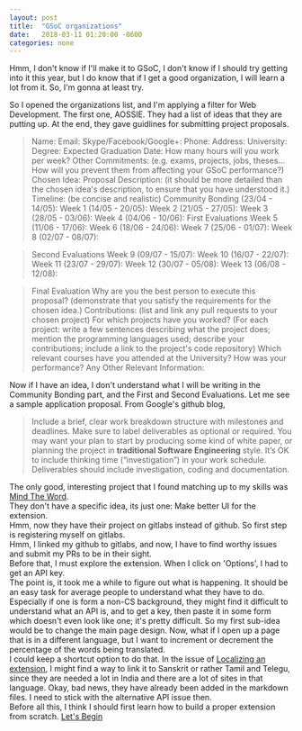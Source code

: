 ```yaml
---
layout: post
title:  "GSoC organizations"
date:   2018-03-11 01:20:00 -0600
categories: none
---
```

Hmm, I don't know if I'll make it to GSoC, I don't know if I should try getting into it this year,
but I do know that if I get a good organization, I will learn a lot from it. So, I'm gonna at least try.

So I opened the organizations list, and I'm applying a filter for Web Development.
The first one, AOSSIE.
They had a list of ideas that they are putting up. At the end, they gave guidlines for submitting project proposals.

>Name: Email: Skype/Facebook/Google+: Phone: Address: University: Degree: Expected Graduation Date: How many hours will you work per week? Other Commitments: (e.g. exams, projects, jobs, theses... How will you prevent them from affecting your GSoC performance?)
>Chosen Idea:
>Proposal Description: (it should be more detailed than the chosen idea's description, to ensure that you have understood it.)
>Timeline: (be concise and realistic)
>Community Bonding (23/04 - 14/05):
 Week 1 (14/05 - 20/05):
 Week 2 (21/05 - 27/05):
 Week 3 (28/05 - 03/06):
 Week 4 (04/06 - 10/06):
>First Evaluations
 Week 5 (11/06 - 17/06):
 Week 6 (18/06 - 24/06):
 Week 7 (25/06 - 01/07):
 Week 8 (02/07 - 08/07):

>Second Evaluations
 Week 9 (09/07 - 15/07):
 Week 10 (16/07 - 22/07):
 Week 11 (23/07 - 29/07):
 Week 12 (30/07 - 05/08):
 Week 13 (06/08 - 12/08):

>Final Evaluation
>Why are you the best person to execute this proposal? (demonstrate that you satisfy the requirements for the chosen idea.)
>Contributions: (list and link any pull requests to your chosen project)
>For which projects have you worked? (For each project: write a few sentences describing what the project does; mention the programming languages used; describe your contributions; include a link to the project's code repository)
>Which relevant courses have you attended at the University? How was your performance?
>Any Other Relevant Information:

Now if I have an idea, I don't understand what I will be writing in the Community Bonding part, and the First and Second Evaluations.
Let me see a sample application proposal.
From Google's github blog,

> Include a brief, clear work breakdown structure with milestones and deadlines.
Make sure to label deliverables as optional or required. You may want your plan to start by producing some kind of white paper,
or planning the project in **traditional Software Engineering** style. It’s OK to include thinking time (“investigation”) in your work schedule.
Deliverables should include investigation, coding and documentation.

The only good, interesting project that I found matching up to my skills was [Mind The Word](http://aossie.org/#ideasModal6).  
They don't have a specific idea, its just one: Make better UI for the extension.  
Hmm, now they have their project on gitlabs instead of github. So first step is registering myself on gitlabs.  
Hmm, I linked my github to gitlabs, and now, I have to find worthy issues and submit my PRs to be in their sight.  
Before that, I must explore the extension. When I click on 'Options', I had to get an API key.  
The point is, it took me a while to figure out what is happening. It should be an easy task for average people to understand what they have to do.
Especially if one is form a non-CS background, they might find it difficult to understand what an API is, and to get a key, then paste it in some form which doesn't
even look like one; it's pretty difficult. So my first sub-idea would be to change the main page design.
Now, what if I open up a page that is in a different language, but I want to increment or decrement the percentage of the words being translated.  
I could keep a shortcut option to do that.
In the issue of [Localizing an extension](https://gitlab.com/aossie/MindTheWord/issues/36), I might find a way to link it to Sanskrit or rather Tamil and Telegu, since they are needed a lot in India and there are a lot of sites in that language.
Okay, bad news, they have already been added in the markdown files. I need to stick with the alternative API issue then.  
Before all this, I think I should first learn how to build a proper extension from scratch.
[Let's Begin](https://www.sitepoint.com/create-chrome-extension-10-minutes-flat/)  
  
